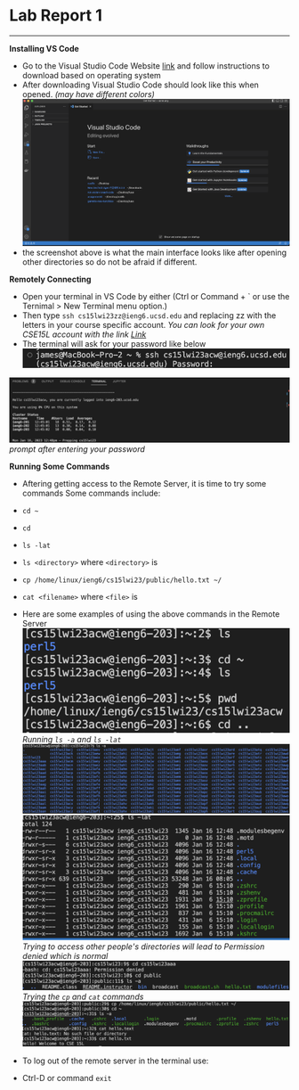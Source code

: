 # Lab Report 1
---

**Installing VS Code**

* Go to the Visual Studio Code Website  [link](https://code.visualstudio.com/) and follow instructions to download based on operating system
* After downloading Visual Studio Code should look like this when opened. *(may have different colors)*
![Image](shot1.png)
* the screenshot above is what the main interface looks like after opening other directories so do not be afraid if different.

**Remotely Connecting**

* Open your terminal in VS Code by either (Ctrl or Command + \` or use the Ternimal > New Terminal menu option.)
* Then type `ssh cs15lwi23zz@ieng6.ucsd.edu` and replacing zz with the letters in your course specific account.
*You can look for your own CSE15L account with the link [Link](https://sdacs.ucsd.edu/~icc/index.php)*
* The terminal will ask for your password like below 
![Image](shot2.png)

![Image](shot3.png)
*prompt after entering your password*


**Running Some Commands**
* Aftering getting access to the Remote Server, it is time to try some commands
Some commands include:
* `cd ~`
* `cd`
* `ls -lat`
* `ls <directory>` where `<directory>` is
* `cp /home/linux/ieng6/cs15lwi23/public/hello.txt ~/`
* `cat <filename>` where `<file>` is

* Here are some examples of using the above commands in the Remote Server
![Image](shot4.png)
*Running `ls -a` and `ls -lat`*
![Image](shot5.png) ![Image](shot6.png)
*Trying to access other people's directories will lead to Permission denied which is normal*
![Image](shot7.png)
*Trying the `cp` and `cat` commands*
![Image](shot8.png)

* To log out of the remote server in the terminal use:
* Ctrl-D or command `exit`

